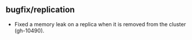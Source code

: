 ## bugfix/replication

- Fixed a memory leak on a replica when it is removed from the cluster
  (gh-10490).
